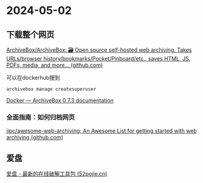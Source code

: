 # 2024-05-02

## 下载整个网页

[ArchiveBox/ArchiveBox: 🗃 Open source self-hosted web archiving. Takes URLs/browser history/bookmarks/Pocket/Pinboard/etc., saves HTML, JS, PDFs, media, and more... (github.com)](https://github.com/ArchiveBox/ArchiveBox)

可以在dockerhub搜到

```shell
archivebox manage createsuperuser
```

[Docker — ArchiveBox 0.7.3 documentation](https://docs.archivebox.io/en/latest/Docker.html#docker)

### 全面指南：如何归档网页

[iipc/awesome-web-archiving: An Awesome List for getting started with web archiving (github.com)](https://github.com/iipc/awesome-web-archiving)

## 爱盘

[爱盘 - 最新的在线破解工具包 (52pojie.cn)](https://down.52pojie.cn/Tools/Disassemblers/)

